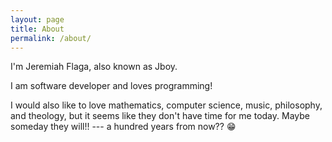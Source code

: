 ```yaml
---
layout: page
title: About
permalink: /about/
---
```


<!--
<div class="float-right">
    <img src="/images/jboy-with-starfish(200x200).jpg" />
</div>

<div class="sidebar">
    <img src="/images/Jboy2017-Real-2(200x200).jpg" width="70px" />
</div>
-->

I'm Jeremiah Flaga, also known as Jboy.

I am software developer and loves programming!

I would also like to love mathematics, computer science, music, philosophy, and theology, but it seems like they don't have time for me today. Maybe someday they will!! --- a hundred years from now?? :grin:

<!--
King Solomon said that the whole duty of man is to serve God and keep his commandments. We failed on that. But the good news is that someone else did them for us.
-->

<!--
I would someday like to be involved in software projects whose team members likes to practice TDD and who agrees with Uncle Bob Martin on his [_expectations on programmers_](/2017/05/13/expecting-professionalism-by-uncle-bob-martin/).

<small>_I also love music and is able to play simple piano (I'm not an expert on the piano :smile: )_</small>
-->

<!--
 If you have a greenfield software project and needs a team member who thinks (_or wants to think_) like that, please [contact me](mailto:flaga.jeremiah@gmail.com).

### More Information

For more information about why I started this blog, please read [my first post on this blog](/2017/03/12/moving-my-blog-to-github-again/).

My GitHub account: [github.com/jeremiahflaga](https://github.com/jeremiahflaga)

Old GitHub accounts: [github.com/jboyflaga](https://github.com/jboyflaga), [github.com/jboyflaga2](https://github.com/jboyflaga2)

### Contact me

[flaga.jeremiah@gmail.com](mailto:flaga.jeremiah@gmail.com)
-->
